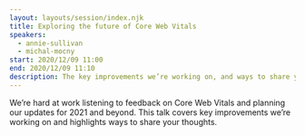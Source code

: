 ```yaml
---
layout: layouts/session/index.njk
title: Exploring the future of Core Web Vitals
speakers:
  - annie-sullivan
  - michal-mocny
start: 2020/12/09 11:00
end: 2020/12/09 11:10
description: The key improvements we’re working on, and ways to share your feedback
---
```


We’re hard at work listening to feedback on Core Web Vitals and planning our updates for 2021 and beyond. This talk covers key improvements we’re working on and highlights ways to share your thoughts.
